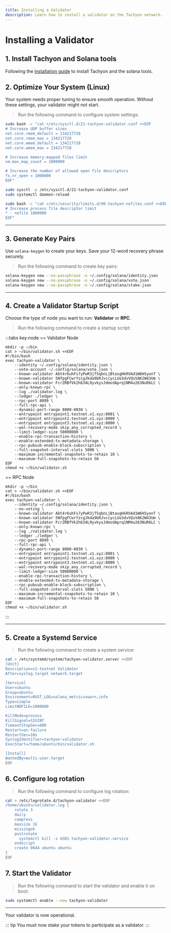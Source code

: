 ```yaml
---
title: Installing a Validator 
description: Learn how to install a validator on the Tachyon network.
---
```


# Installing a Validator

## 1. Install Tachyon and Solana tools

Following the [installation guide](../getting-started/installation) to install Tachyon and the solana tools.

## 2. Optimize Your System (Linux)

Your system needs proper tuning to ensure smooth operation. Without these settings, your validator might not start.

> Run the following command to configure system settings:

```sh
sudo bash -c "cat >/etc/sysctl.d/21-tachyon-validator.conf <<EOF
# Increase UDP buffer sizes
net.core.rmem_default = 134217728
net.core.rmem_max = 134217728
net.core.wmem_default = 134217728
net.core.wmem_max = 134217728

# Increase memory-mapped files limit
vm.max_map_count = 1000000

# Increase the number of allowed open file descriptors
fs.nr_open = 1000000
EOF"

sudo sysctl -p /etc/sysctl.d/21-tachyon-validator.conf
sudo systemctl daemon-reload

sudo bash -c "cat >/etc/security/limits.d/90-tachyon-nofiles.conf <<EOF
# Increase process file descriptor limit
* - nofile 1000000
EOF"
```

---

## 3. Generate Key Pairs

Use `solana-keygen` to create your keys. Save your 12-word recovery phrase securely.

> Run the following command to create key pairs:

```sh
solana-keygen new --no-passphrase -o ~/.config/solana/identity.json
solana-keygen new --no-passphrase -o ~/.config/solana/vote.json
solana-keygen new --no-passphrase -o ~/.config/solana/stake.json
```

---

## 4. Create a Validator Startup Script

Choose the type of node you want to run: **Validator** or **RPC**.

> Run the following command to create a startup script:

:::tabs key:node
== Validator Node

```shell [Validator Node]
mkdir -p ~/bin
cat > ~/bin/validator.sh <<EOF
#!/bin/bash
exec tachyon-validator \
    --identity ~/.config/solana/identity.json \
    --vote-account ~/.config/solana/vote.json \
    --known-validator Abt4r6uhFs7yPwR3jT5qbnLjBtasgHkRVAd1W6H5yonT \
    --known-validator 5NfpgFCwrYzcgJkda9bRJvccycLUo3dvVQsVAK2W43Um \
    --known-validator FcrZRBfVk2h634L9yvkysJdmvdAprq1NM4u263NuR6LC \
    --only-known-rpc \
    --log ./validator.log \
    --ledger ./ledger \
    --rpc-port 8899 \
    --full-rpc-api \
    --dynamic-port-range 8000-8030 \
    --entrypoint entrypoint1.testnet.x1.xyz:8001 \
    --entrypoint entrypoint2.testnet.x1.xyz:8000 \
    --entrypoint entrypoint3.testnet.x1.xyz:8000 \
    --wal-recovery-mode skip_any_corrupted_record \
    --limit-ledger-size 50000000 \
    --enable-rpc-transaction-history \
    --enable-extended-tx-metadata-storage \
    --rpc-pubsub-enable-block-subscription \
    --full-snapshot-interval-slots 5000 \
    --maximum-incremental-snapshots-to-retain 10 \
    --maximum-full-snapshots-to-retain 50
EOF
chmod +x ~/bin/validator.sh
```

== RPC Node

```shell [RPC Node]
mkdir -p ~/bin
cat > ~/bin/validator.sh <<EOF
#!/bin/bash
exec tachyon-validator \
    --identity ~/.config/solana/identity.json \
    --no-voting \
    --known-validator Abt4r6uhFs7yPwR3jT5qbnLjBtasgHkRVAd1W6H5yonT \
    --known-validator 5NfpgFCwrYzcgJkda9bRJvccycLUo3dvVQsVAK2W43Um \
    --known-validator FcrZRBfVk2h634L9yvkysJdmvdAprq1NM4u263NuR6LC \
    --only-known-rpc \
    --log ./validator.log \
    --ledger ./ledger \
    --rpc-port 8899 \
    --full-rpc-api \
    --dynamic-port-range 8000-8030 \
    --entrypoint entrypoint1.testnet.x1.xyz:8001 \
    --entrypoint entrypoint2.testnet.x1.xyz:8000 \
    --entrypoint entrypoint3.testnet.x1.xyz:8000 \
    --wal-recovery-mode skip_any_corrupted_record \
    --limit-ledger-size 50000000 \
    --enable-rpc-transaction-history \
    --enable-extended-tx-metadata-storage \
    --rpc-pubsub-enable-block-subscription \
    --full-snapshot-interval-slots 5000 \
    --maximum-incremental-snapshots-to-retain 10 \
    --maximum-full-snapshots-to-retain 50
EOF
chmod +x ~/bin/validator.sh
```

:::

---

## 5. Create a Systemd Service

> Run the following command to create a system service:

```sh
cat > /etc/systemd/system/tachyon-validator.server <<EOF
[Unit]
Description=x1-testnet Validator
After=syslog.target network.target

[Service]
User=ubuntu
Group=ubuntu
Environment=RUST_LOG=solana_metrics=warn,info
Type=simple
LimitNOFILE=1000000

KillMode=process
KillSignal=SIGINT
TimeoutStopSec=600
Restart=on-failure
RestartSec=10s
SyslogIdentifier=tachyon-validator
ExecStart=/home/ubuntu/bin/validator.sh

[Install]
WantedBy=multi-user.target
EOF
```

## 6. Configure log rotation

> Run the following command to configure log rotation:

```sh
cat > /etc/logrotate.d/tachyon-validator <<EOF
/home/ubuntu/validator.log {
    rotate 3
    daily
    compress
    maxsize 1G
    missingok
    postrotate
      systemctl kill -s USR1 tachyon-validator.service
    endscript
    create 0644 ubuntu ubuntu
}
EOF
```

## 7. Start the Validator

> Run the following command to start the validator and enable it on boot:

```sh
sudo systemctl enable --now tachyon-validator
```

---

Your validator is now operational.

::: tip
You must now stake your tokens to participate as a validator.
:::

